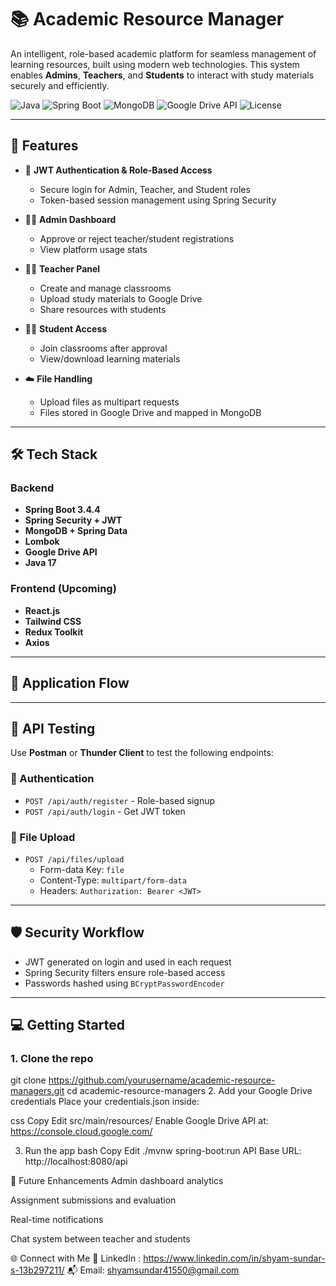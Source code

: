 # 📚 Academic Resource Manager

An intelligent, role-based academic platform for seamless management of learning resources, built using modern web technologies. This system enables **Admins**, **Teachers**, and **Students** to interact with study materials securely and efficiently.

![Java](https://img.shields.io/badge/Java-17-blue.svg)
![Spring Boot](https://img.shields.io/badge/Spring--Boot-3.4.4-brightgreen.svg)
![MongoDB](https://img.shields.io/badge/Database-MongoDB-green.svg)
![Google Drive API](https://img.shields.io/badge/API-Google%20Drive-yellow.svg)
![License](https://img.shields.io/github/license/yourusername/academic-resource-manager)

---

## 🚀 Features

- 🔐 **JWT Authentication & Role-Based Access**
  - Secure login for Admin, Teacher, and Student roles
  - Token-based session management using Spring Security

- 🧑‍💼 **Admin Dashboard**
  - Approve or reject teacher/student registrations
  - View platform usage stats

- 🧑‍🏫 **Teacher Panel**
  - Create and manage classrooms
  - Upload study materials to Google Drive
  - Share resources with students

- 👨‍🎓 **Student Access**
  - Join classrooms after approval
  - View/download learning materials

- ☁️ **File Handling**
  - Upload files as multipart requests
  - Files stored in Google Drive and mapped in MongoDB

---

## 🛠️ Tech Stack

### Backend
- **Spring Boot 3.4.4**
- **Spring Security + JWT**
- **MongoDB + Spring Data**
- **Lombok**
- **Google Drive API**
- **Java 17**

### Frontend (Upcoming)
- **React.js**
- **Tailwind CSS**
- **Redux Toolkit**
- **Axios**

---

## 🔄 Application Flow




---

## 🧪 API Testing

Use **Postman** or **Thunder Client** to test the following endpoints:

### 🔑 Authentication
- `POST /api/auth/register` - Role-based signup
- `POST /api/auth/login` - Get JWT token

### 📁 File Upload
- `POST /api/files/upload`  
  - Form-data Key: `file`  
  - Content-Type: `multipart/form-data`  
  - Headers: `Authorization: Bearer <JWT>`

---

## 🛡️ Security Workflow

- JWT generated on login and used in each request
- Spring Security filters ensure role-based access
- Passwords hashed using `BCryptPasswordEncoder`

---

## 💻 Getting Started

### 1. Clone the repo

git clone https://github.com/yourusername/academic-resource-managers.git
cd academic-resource-managers
2. Add your Google Drive credentials
Place your credentials.json inside:

css
Copy
Edit
src/main/resources/
Enable Google Drive API at: https://console.cloud.google.com/

3. Run the app
bash
Copy
Edit
./mvnw spring-boot:run
API Base URL: http://localhost:8080/api

🌟 Future Enhancements
Admin dashboard analytics

Assignment submissions and evaluation

Real-time notifications

Chat system between teacher and students

🌐 Connect with Me
💼 LinkedIn : https://www.linkedin.com/in/shyam-sundar-s-13b297211/
📬 Email: shyamsundar41550@gmail.com
